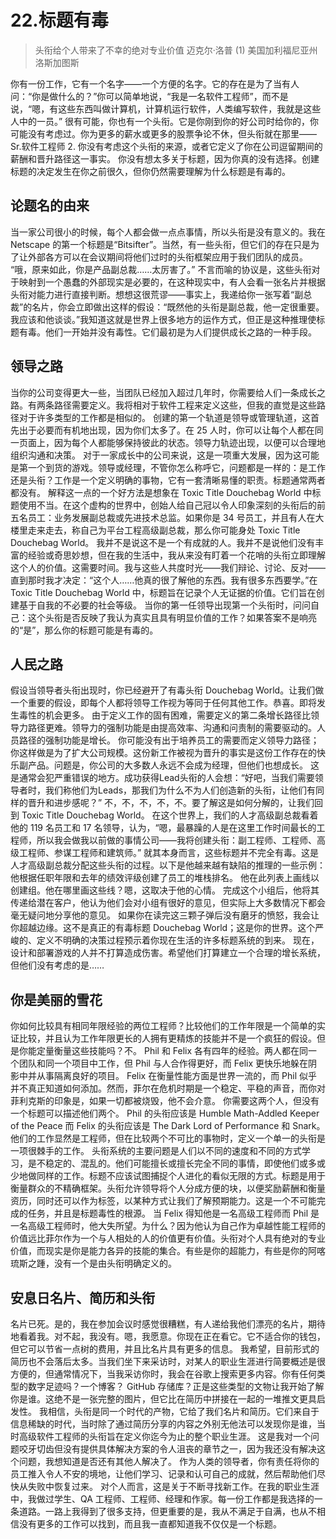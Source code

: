 # 22.标题有毒
> 头衔给个人带来了不幸的绝对专业价值
> 迈克尔·洛普
> (1)
> 美国加利福尼亚州洛斯加图斯

你有一份工作，它有一个名字——一个方便的名字。它的存在是为了当有人问：“你是做什么的？”你可以简单地说，“我是一名软件工程师”，而不是说，“嗯，有这些东西叫做计算机，计算机运行软件，人类编写软件，我就是这些人中的一员。”
很有可能，你也有一个头衔。它是你刚到你的好公司时给你的，你可能没有考虑过。你为更多的薪水或更多的股票争论不休，但头衔就在那里——Sr.软件工程师 2. 你没有考虑这个头衔的来源，或者它定义了你在公司逗留期间的薪酬和晋升路径这一事实。
你没有想太多关于标题，因为你真的没有选择。创建标题的决定发生在你之前很久，但你仍然需要理解为什么标题是有毒的。

## 论题名的由来

当一家公司很小的时候，每个人都会做一点点事情，所以头衔是没有意义的。我在 Netscape 的第一个标题是“Bitsifter”。当然，有一些头衔，但它们的存在只是为了让外部各方可以在会议期间将他们过时的头衔框架应用于我们团队的成员。 “哦，原来如此，你是产品副总裁……太厉害了。”
不言而喻的协议是，这些头衔对于映射到一个愚蠢的外部现实是必要的，在这种现实中，有人会看一张名片并根据头衔对能力进行直接判断。想想这很荒谬——事实上，我递给你一张写着“副总裁”的名片，你会立即做出这样的假设：“既然他的头衔是副总裁，他一定很重要。我应该和他谈谈。”我知道这就是世界上很多地方的运作方式，但正是这种推理使标题有毒。他们一开始并没有毒性。它们最初是为人们提供成长之路的一种手段。

## 领导之路

当你的公司变得更大一些，当团队已经加入超过几年时，你需要给人们一条成长之路。有两条路径需要定义。我将相对于软件工程来定义这些，但我的直觉是这些路径对于许多类型的工作都是相似的。
创建的第一个轨道是领导或管理轨道，这首先出于必要而有机地出现，因为你们太多了。在 25 人时，你可以让每个人都在同一页面上，因为每个人都能够保持彼此的状态。领导力轨迹出现，以便可以合理地组织沟通和决策。
对于一家成长中的公司来说，这是一项重大发展，因为这可能是第一个到货的游戏。领导或经理，不管你怎么称呼它，问题都是一样的：是工作还是头衔？工作是一个定义明确的事物，它有一套清晰易懂的职责。标题通常两者都没有。
解释这一点的一个好方法是想象在 Toxic Title Douchebag World 中标题使用不当。在这个虚构的世界中，创始人给自己冠以令人印象深刻的头衔后的前五名员工：业务发展副总裁或先进技术总监。如果你是 34 号员工，并且有人在大楼里走来走去，称自己为平台工程高级副总裁，那么你可能身处 Toxic Title Douchebag World。
我并不是说这不是一个有成就的人。我并不是说他们没有丰富的经验或奇思妙想，但在我的生活中，我从来没有盯着一个花哨的头衔立即理解这个人的价值。这需要时间。我与这些人共度时光——我们辩论、讨论、反对——直到那时我才决定：“这个人……他真的很了解他的东西。我有很多东西要学。”在 Toxic Title Douchebag World 中，标题旨在记录个人无证据的价值。它们旨在创建基于自我的不必要的社会等级。
当你的第一任领导出现第一个头衔时，问问自己：这个头衔是否反映了我认为真实且具有明显价值的工作？如果答案不是响亮的“是”，那么你的标题可能是有毒的。

## 人民之路
假设当领导者头衔出现时，你已经避开了有毒头衔 Douchebag World。让我们做一个重要的假设，即每个人都将领导工作视为等同于任何其他工作。恭喜。即将发生毒性的机会更多。
由于定义工作的固有困难，需要定义的第二条增长路径比领导力路径更难。领导力的强制功能是由提高效率、沟通和问责制的需要驱动的。人员路径的强制功能是增长。
你可能没有出于培养员工的需要而定义领导力路径；你这样做是为了扩大公司规模。这份新工作被视为晋升的事实是这份工作存在的快乐副产品。问题是，你公司的大多数人永远不会成为经理，但他们也想成长。
这是通常会犯严重错误的地方。成功获得Lead头衔的人会想：“好吧，当我们需要领导者时，我们称他们为Leads，那我们为什么不为人们创造新的头衔，让他们有同样的晋升和进步感呢？”
不，不，不，不，不。要了解这是如何分解的，让我们回到 Toxic Title Douchebag World。
在这个世界上，我们的人才高级副总裁看着他的 119 名员工和 17 名领导，认为，“嗯，最暴躁的人是在这里工作时间最长的工程师，所以我会做我以前做的事情公司——我将创建头衔：副工程师、工程师、高级工程师、参谋工程师和建筑师。”
就其本身而言，这些标题并不完全有毒。这是人才高级副总裁分配这些头衔的过程。以下是他越来越有缺陷的推理的一些示例：
他根据任职年限和去年的绩效评级创建了员工的堆栈排名。
他在此列表上画线以创建组。他在哪里画这些线？嗯，这取决于他的心情。
完成这个小组后，他将其传递给潜在客户，他认为他们会对小组有很好的意见，但实际上大多数情况下都会毫无疑问地分享他的意见。
如果你在读完这三颗子弹后没有磨牙的愤怒，我会让你超越边缘。这不是真正的有毒标题 Douchebag World；这是你的世界。这个严峻的、定义不明确的决策过程预示着你现在生活的许多标题系统的到来。
现在，设计和部署游戏的人并不打算造成伤害。希望他们打算建立一个合理的增长系统，但他们没有考虑的是……

## 你是美丽的雪花
你如何比较具有相同年限经验的两位工程师？比较他们的工作年限是一个简单的实证比较，并且认为工作年限更长的人拥有更精炼的技能并不是一个疯狂的假设。但是你能定量衡量这些技能吗？不。
Phil 和 Felix 各有四年的经验。两人都在同一个团队和同一个项目中工作，但 Phil 与人合作得更好，而 Felix 更快乐地躲在阴影中并从事隔离良好的项目。 Felix 在衡量性能方面是世界一流的，而 Phil 似乎并不真正知道如何添加。然而，菲尔在危机时期是一个稳定、平稳的声音，而你对菲利克斯的印象是，如果一切都被烧毁，他不会介意。
你需要这两个人，但没有一个标题可以描述他们两个。 Phil 的头衔应该是 Humble Math-Addled Keeper of the Peace 而 Felix 的头衔应该是 The Dark Lord of Performance 和 Snark。他们的工作显然是工程师，但在比较两个不可比的事物时，定义一个单一的头衔是一项很棘手的工作。
头衔系统的主要问题是人们以不同的速度和不同的方式学习，是不稳定的、混乱的。他们可能擅长或擅长完全不同的事情，即使他们或多或少地做同样的工作。标题不应该试图捕捉个人进化的看似无限的方式。标题是用于衡量群众的不精确框架。头衔允许领导将个人分成方便的块，以便奖励薪酬和衡量资历，同时还可以作为标签，以某种方式让我们了解预期能力。这是一个不可能完成的任务，并且是标题毒性的根源。
当 Felix 得知他是一名高级工程师而 Phil 是一名高级工程师时，他大失所望。为什么？因为他认为自己作为卓越性能工程师的价值远比菲尔作为一个与人相处的人的价值更有价值。头衔对个人具有绝对的专业价值，而现实是你是能力各异的技能的集合。有些是你的超能力，有些是你的阿喀琉斯之踵，没有一个是由头衔明确定义的。

## 安息日名片、简历和头衔

名片已死。是的，我在参加会议时感觉很糟糕，有人递给我他们漂亮的名片，期待地看着我。对不起，我没有。嗯，我愿意。你现在正在看它。它不适合你的钱包，但它可以节省一点树的费用，并且比名片具有更多的信息。
我希望，目前形式的简历也不会落后太多。当我们坐下来采访时，对某人的职业生涯进行简要概述是很方便的，但通常情况下，当我采访你时，我会在谷歌上搜索更多内容。你有任何类型的数字足迹吗？一个博客？ GitHub 存储库？正是这些类型的文物让我开始了解你是谁。这绝不是一张完整的图片，但它比在简历中拼接在一起的一堆推文更具启发性。
我相信，头衔是同一个时代的产物，它给了我们名片和简历。它们来自于信息稀缺的时代，当时除了通过简历分享的内容之外别无他法可以发现你是谁，当时高级软件工程师的头衔旨在定义你迄今为止的整个职业生涯。
这是我对一个问题咬牙切齿但没有提供具体解决方案的令人沮丧的章节之一，因为我还没有解决这个问题，我想知道是否还有其他人解决了。
作为人类的领导者，你有责任将你的员工推入令人不安的境地，让他们学习、记录和认可自己的成就，然后帮助他们尽快从失败中恢复过来。
对个人而言，这是关于不断寻找新工作。在我的职业生涯中，我做过学生、QA 工程师、工程师、经理和作家。每一份工作都是我选择的一条道路。一路上我得到了很多支持，但更重要的是，我从不满足于自满，也从不相信没有更多的工作可以找到，而且我一直都知道我不仅仅是一个标题。